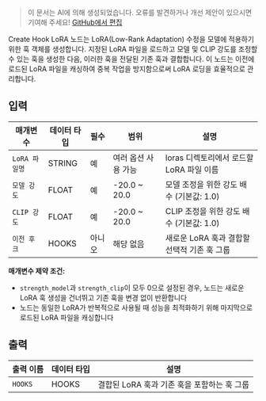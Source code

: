 > 이 문서는 AI에 의해 생성되었습니다. 오류를 발견하거나 개선 제안이 있으시면 기여해 주세요! [GitHub에서 편집](https://github.com/Comfy-Org/embedded-docs/blob/main/comfyui_embedded_docs/docs/CreateHookLora/ko.md)

Create Hook LoRA 노드는 LoRA(Low-Rank Adaptation) 수정을 모델에 적용하기 위한 훅 객체를 생성합니다. 지정된 LoRA 파일을 로드하고 모델 및 CLIP 강도를 조정할 수 있는 훅을 생성한 다음, 이러한 훅을 전달된 기존 훅과 결합합니다. 이 노드는 이전에 로드된 LoRA 파일을 캐싱하여 중복 작업을 방지함으로써 LoRA 로딩을 효율적으로 관리합니다.

## 입력

| 매개변수 | 데이터 타입 | 필수 | 범위 | 설명 |
|-----------|-----------|----------|-------|-------------|
| `LoRA 파일명` | STRING | 예 | 여러 옵션 사용 가능 | loras 디렉토리에서 로드할 LoRA 파일 이름 |
| `모델 강도` | FLOAT | 예 | -20.0 ~ 20.0 | 모델 조정을 위한 강도 배수 (기본값: 1.0) |
| `CLIP 강도` | FLOAT | 예 | -20.0 ~ 20.0 | CLIP 조정을 위한 강도 배수 (기본값: 1.0) |
| `이전 후크` | HOOKS | 아니오 | 해당 없음 | 새로운 LoRA 훅과 결합할 선택적 기존 훅 그룹 |

**매개변수 제약 조건:**

- `strength_model`과 `strength_clip`이 모두 0으로 설정된 경우, 노드는 새로운 LoRA 훅 생성을 건너뛰고 기존 훅을 변경 없이 반환합니다
- 노드는 동일한 LoRA가 반복적으로 사용될 때 성능을 최적화하기 위해 마지막으로 로드된 LoRA 파일을 캐싱합니다

## 출력

| 출력 이름 | 데이터 타입 | 설명 |
|-------------|-----------|-------------|
| `HOOKS` | HOOKS | 결합된 LoRA 훅과 기존 훅을 포함하는 훅 그룹 |
